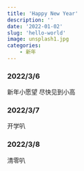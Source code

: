 ```yaml
---
title: 'Happy New Year'
description: ''
date: '2022-01-02'
slug: 'hello-world'
image: unsplash1.jpg
categories: 
    - 新年
---
```


### 2022/3/6
新年小愿望 尽快见到小高
### 2022/3/7
开学叭
### 2022/3/8
清零叭
